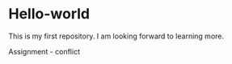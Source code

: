 # Hello-world
This is my first repository.
I am looking forward to learning more.

Assignment - conflict
